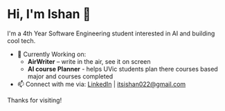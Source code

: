 # Hi, I'm Ishan 👋

I'm a 4th Year Software Engineering student interested in AI and building cool tech.

- 🔭 Currently Working on:
  -  **AirWriter** – write in the air, see it on screen
  -  **AI course Planner** - helps UVic students plan there courses based major and courses completed
- 📫 Connect with me via: [LinkedIn](https://www.linkedin.com/in/ishan-sandhu3121/) | itsishan022@gmail.com


Thanks for visiting!
